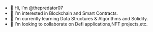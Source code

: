 - 👋 Hi, I’m @thepredator07
- 👀 I’m interested in Blockchain and Smart Contracts.
- 🌱 I’m currently learning Data Structures & Algorithms and Solidity.
- 💞️ I’m looking to collaborate on Defi applications,NFT projects,etc.

<!---
thepredator07/thepredator07 is a ✨ special ✨ repository because its `README.md` (this file) appears on your GitHub profile.
You can click the Preview link to take a look at your changes.
--->
